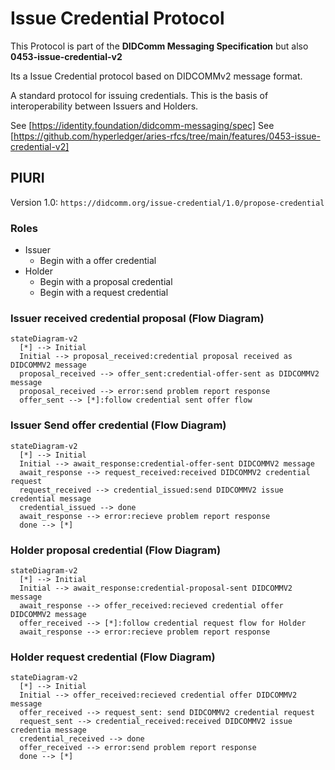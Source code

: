 # Issue Credential Protocol

This Protocol is part of the **DIDComm Messaging Specification** but also **0453-issue-credential-v2**

Its a Issue Credential protocol based on DIDCOMMv2 message format.

A standard protocol for issuing credentials. This is the basis of interoperability between Issuers and Holders.

See [https://identity.foundation/didcomm-messaging/spec]
See [https://github.com/hyperledger/aries-rfcs/tree/main/features/0453-issue-credential-v2]

## PIURI

Version 1.0: `https://didcomm.org/issue-credential/1.0/propose-credential`


### Roles

- Issuer
  - Begin with a offer credential
- Holder
  - Begin with a proposal credential
  - Begin with a request credential

  


### Issuer received credential proposal (Flow Diagram)
```mermaid
stateDiagram-v2
  [*] --> Initial
  Initial --> proposal_received:credential proposal received as DIDCOMMV2 message
  proposal_received --> offer_sent:credential-offer-sent as DIDCOMMV2 message
  proposal_received --> error:send problem report response
  offer_sent --> [*]:follow credential sent offer flow
```
### Issuer Send offer credential  (Flow Diagram)

```mermaid
stateDiagram-v2
  [*] --> Initial
  Initial --> await_response:credential-offer-sent DIDCOMMV2 message
  await_response --> request_received:received DIDCOMMV2 credential request
  request_received --> credential_issued:send DIDCOMMV2 issue credential message
  credential_issued --> done
  await_response --> error:recieve problem report response
  done --> [*]
```


### Holder proposal credential (Flow Diagram)

```mermaid
stateDiagram-v2
  [*] --> Initial
  Initial --> await_response:credential-proposal-sent DIDCOMMV2 message
  await_response --> offer_received:recieved credential offer DIDCOMMV2 message
  offer_received --> [*]:follow credential request flow for Holder
  await_response --> error:recieve problem report response
```

### Holder request credential (Flow Diagram)

```mermaid
stateDiagram-v2
  [*] --> Initial
  Initial --> offer_received:recieved credential offer DIDCOMMV2 message
  offer_received --> request_sent: send DIDCOMMV2 credential request
  request_sent --> credential_received:received DIDCOMMV2 issue credentia message
  credential_received --> done
  offer_received --> error:send problem report response
  done --> [*]
```

